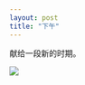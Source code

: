 ```yaml
---
layout: post
title: "下午"
---
```



献给一段新的时期。


<!--more-->

![](http://ww2.sinaimg.cn/mw690/9c9ad557jw1e61u3yanxhj20rs11147r.jpg)
